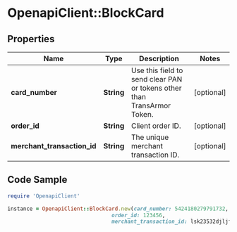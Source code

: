 # OpenapiClient::BlockCard

## Properties

Name | Type | Description | Notes
------------ | ------------- | ------------- | -------------
**card_number** | **String** | Use this field to send clear PAN or tokens other than TransArmor Token. | [optional] 
**order_id** | **String** | Client order ID. | [optional] 
**merchant_transaction_id** | **String** | The unique merchant transaction ID. | [optional] 

## Code Sample

```ruby
require 'OpenapiClient'

instance = OpenapiClient::BlockCard.new(card_number: 5424180279791732,
                                 order_id: 123456,
                                 merchant_transaction_id: lsk23532djljff3)
```


